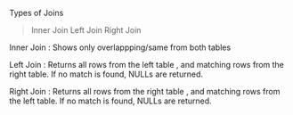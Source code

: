 
Types of Joins

> Inner Join
> Left Join
> Right Join

Inner Join : Shows only overlappping/same from both tables

Left Join  : Returns all rows from the left table , and matching rows from the right
table. If no match is found, NULLs are returned.

Right Join : Returns all rows from the right table , and matching rows from the left table. If no match is found, NULLs are returned.

